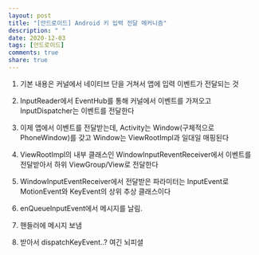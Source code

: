 ```yaml
---
layout: post
title: "[안드로이드] Android 키 입력 전달 메커니즘"
description: " "
date: 2020-12-03
tags: [안드로이드]
comments: true
share: true
---
```


1. 기본 내용은 커널에서 네이티브 단을 거쳐서 앱에 입력 이벤트가 전달되는 것

2. InputReader에서 EventHub를 통해 커널에서 이벤트를 가져오고 
InputDispatcher는 이벤트를 전달한다

3. 이제 앱에서 이벤트를 전달받는데, Activity는 Window(구체적으로 PhoneWindow)를 갖고 Window는 ViewRootImpl과 일대일 매핑된다


4. ViewRootImpl의 내부 클래스인 WindowInputReventReceiver에서 이벤트를 전달받아서 하위 ViewGroup/View로 전달한다

5. WindowInputEventReceiver에서 전달받은 파라미터는 InputEvent로 MotionEvent와 KeyEvent의 상위 추상 클래스이다

6. enQueueInputEvent에서 메시지를 날림.
7. 핸들러에 메시지 보냄
8. 받아서 dispatchKeyEvent..? 여긴 뇌피셜